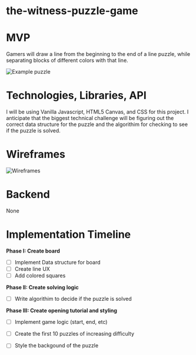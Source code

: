 # the-witness-puzzle-game

# MVP

Gamers will draw a line from the beginning to the end of a line puzzle, while separating blocks of different colors with that line.

![Example puzzle](https://raw.githubusercontent.com/polyfish42/the-witness-puzzle-game/master/docs/the%20witness%20puzzle%20examle.jpg)

# Technologies, Libraries, API
I will be using Vanilla Javascript, HTML5 Canvas, and CSS for this project. I anticipate that the biggest technical challenge will be figuring out the correct data structure for the puzzle and the algorithim for checking to see if the puzzle is solved.

# Wireframes

![Wireframes](https://raw.githubusercontent.com/polyfish42/the-witness-puzzle-game/master/docs/The%20Witness%20Wireframes.png)

# Backend
None

# Implementation Timeline

**Phase I: Create board**
- [ ] Implement Data structure for board
- [ ] Create line UX
- [ ] Add colored squares

**Phase II: Create solving logic**
- [ ] Write algorithim to decide if the puzzle is solved

**Phase III: Create opening tutorial and styling**
- [ ] Implement game logic (start, end, etc)
- [ ] Create the first 10 puzzles of increasing difficulty
- [ ] Style the backgound of the puzzle

